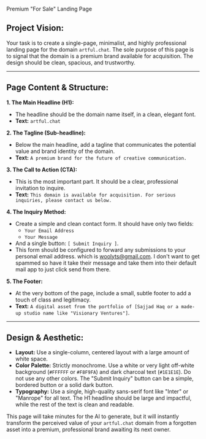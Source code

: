 Premium "For Sale" Landing Page

## **Project Vision:**

Your task is to create a single-page, minimalist, and highly professional landing page for the domain `artful.chat`. The sole purpose of this page is to signal that the domain is a premium brand available for acquisition. The design should be clean, spacious, and trustworthy.

---

## **Page Content & Structure:**

**1. The Main Headline (H1):**
*   The headline should be the domain name itself, in a clean, elegant font.
*   **Text:** `artful.chat`

**2. The Tagline (Sub-headline):**
*   Below the main headline, add a tagline that communicates the potential value and brand identity of the domain.
*   **Text:** `A premium brand for the future of creative communication.`

**3. The Call to Action (CTA):**
*   This is the most important part. It should be a clear, professional invitation to inquire.
*   **Text:** `This domain is available for acquisition. For serious inquiries, please contact us below.`

**4. The Inquiry Method:**
*   Create a simple and clean contact form. It should have only two fields:
    *   `Your Email Address`
    *   `Your Message`
*   And a single button: `[ Submit Inquiry ]`.
*   This form should be configured to forward any submissions to your personal email address. which is woolyts@gmail.com. I don't want to get spammed so have it take their message and take them into their default mail app to just click send from there.

**5. The Footer:**
*   At the very bottom of the page, include a small, subtle footer to add a touch of class and legitimacy.
*   **Text:** `A digital asset from the portfolio of [Sajjad Haq or a made-up studio name like "Visionary Ventures"]`.

---

## **Design & Aesthetic:**

*   **Layout:** Use a single-column, centered layout with a large amount of white space.
*   **Color Palette:** Strictly monochrome. Use a white or very light off-white background (`#FFFFFF` or `#F8F9FA`) and dark charcoal text (`#1E1E1E`). Do not use any other colors. The "Submit Inquiry" button can be a simple, bordered button or a solid dark button.
*   **Typography:** Use a single, high-quality sans-serif font like "Inter" or "Manrope" for all text. The H1 headline should be large and impactful, while the rest of the text is clean and readable.

This page will take minutes for the AI to generate, but it will instantly transform the perceived value of your `artful.chat` domain from a forgotten asset into a premium, professional brand awaiting its next owner.